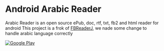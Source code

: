 Android Arabic Reader
=====================

Arabic Reader is an open source ePub, doc, rtf, txt, fb2 and html reader for android
This project is a frok of [FBReaderJ](https://github.com/geometer/FBReaderJ), we nade some change to handle arabic language correctly 

[![Google Play](http://developer.android.com/images/brand/en_generic_rgb_wo_45.png)](https://play.google.com/store/apps/details?id=net.sourceforge.arabicReader) 
